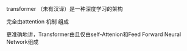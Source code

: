 transformer （未有汉译）是一种深度学习的架构

完全由attention 机制 组成 

更准确地讲，Transformer由且仅由self-Attenion和Feed Forward Neural Network组成
